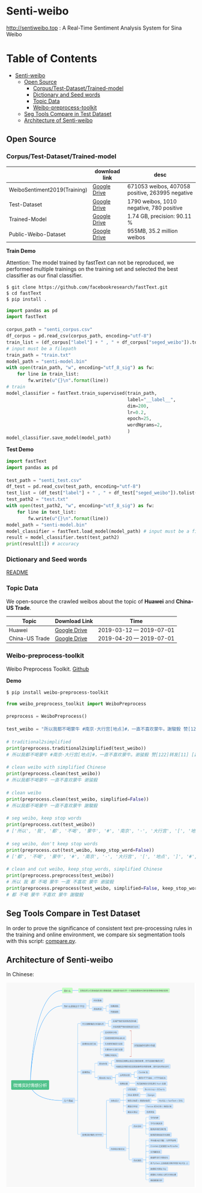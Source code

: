 # Senti-weibo
http://sentiweibo.top : A Real-Time Sentiment Analysis System for Sina Weibo

Table of Contents
=================

   * [Senti-weibo](#senti-weibo)
      * [Open Source](#open-source)
         * [Corpus/Test-Dataset/Trained-model](#corpustest-datasettrained-model)
         * [Dictionary and Seed words](#dictionary-and-seed-words)
         * [Topic Data](#topic-data)
         * [Weibo-preprocess-toolkit](#weibo-preprocess-toolkit)
      * [Seg Tools Compare in Test Dataset](#seg-tools-compare-in-test-dataset)
      * [Architecture of Senti-weibo](#architecture-of-senti-weibo)

## Open Source

### Corpus/Test-Dataset/Trained-model

|                              | download link                                                | desc                                            |
| ---------------------------- | ------------------------------------------------------------ | ----------------------------------------------- |
| WeiboSentiment2019(Training) | [Google Drive](https://drive.google.com/open?id=1yMCP44ICH1Gl29x920QyT9LQCnVg_2S6) | 671053 weibos, 407058 positive, 263995 negative |
| Test-Dataset                 | [Google Drive](http://bit.ly/2RMGEix)                        | 1790 weibos, 1010 negative, 780 positive        |
| Trained-Model                | [Google Drive](https://drive.google.com/open?id=1duD2bIzMBjBnjOvJ9T10lR1HqKBeYarM) | 1.74 GB, precision: 90.11 %                     |
| Public-Weibo-Dataset         | [Google Drive](http://bit.ly/2KHMaSy)                        | 955MB, 35.2 million weibos                      |

**Train Demo**

Attention: The model trained by fastText can not be reproduced, we performed multiple trainings on the training set and selected the best classifier as our final classifier.

```shell
$ git clone https://github.com/facebookresearch/fastText.git
$ cd fastText
$ pip install .
```

```Python
import pandas as pd
import fastText

corpus_path = "senti_corpus.csv"
df_corpus = pd.read_csv(corpus_path, encoding="utf-8")
train_list = (df_corpus["label"] + " , " + df_corpus["seged_weibo"]).tolist()
# input must be a filepath
train_path = "train.txt" 
model_path = "senti-model.bin"
with open(train_path, "w", encoding="utf_8_sig") as fw:
    for line in train_list:
        fw.write(u"{}\n".format(line))
# train
model_classifier = fastText.train_supervised(train_path,
                                             label="__label__",
                                             dim=200,
                                             lr=0.2, 
                                             epoch=25,
                                             wordNgrams=2,
                                             )
model_classifier.save_model(model_path)
```

**Test Demo**

```Python
import fastText
import pandas as pd

test_path = "senti_test.csv"
df_test = pd.read_csv(test_path, encoding="utf-8")
test_list = (df_test["label"] + " , " + df_test["seged_weibo"]).tolist()
test_path2 = "test.txt"
with open(test_path2, "w", encoding="utf_8_sig") as fw:
    for line in test_list:
        fw.write(u"{}\n".format(line))
model_path = "senti-model.bin"
model_classifier = fastText.load_model(model_path) # input must be a filepath
result = model_classifier.test(test_path2)
print(result[1]) # accuracy
```

### Dictionary and Seed words

[README](./corpus-and-dictionary/README.md)

### Topic Data

We open-source the crawled weibos about the topic of **Huawei** and **China-US Trade**. 

| Topic          | Download Link                                                | Time                    |
| -------------- | ------------------------------------------------------------ | ----------------------- |
| Huawei         | [Google Drive](https://drive.google.com/file/d/11TgYQZrqJddoRscE08B42He4TwD7_Jh2/view?usp=sharing) | 2019-03-12 — 2019-07-01 |
| China-US Trade | [Google Drive](https://drive.google.com/file/d/1CkDvSSvYZhrx5A09getatfmiSxnY26Mq/view?usp=sharing) | 2019-04-20 — 2019-07-01 |

### Weibo-preprocess-toolkit

Weibo Preprocess Toolkit. [Github](<https://github.com/wansho/weibo-preprocess-toolkit>)

**Demo**

```shell
$ pip install weibo-preprocess-toolkit
```

```Python
from weibo_preprocess_toolkit import WeiboPreprocess

preprocess = WeiboPreprocess()

test_weibo = "所以我都不喝蒙牛 #南京·大行宫[地点]#，一直不喜欢蒙牛。謝駿毅 赞[122]转发[11] [超话] 收藏09月11日 18:57 "

# traditional2simplified
print(preprocess.traditional2simplified(test_weibo))
# 所以我都不喝蒙牛 #南京·大行宫[地点]#，一直不喜欢蒙牛。谢骏毅 赞[122]转发[11] [超话] 收藏09月11日 18:57

# clean weibo with simplified Chinese
print(preprocess.clean(test_weibo))
# 所以我都不喝蒙牛 一直不喜欢蒙牛 谢骏毅

# clean weibo 
print(preprocess.clean(test_weibo, simplified=False))
# 所以我都不喝蒙牛 一直不喜欢蒙牛 謝駿毅

# seg weibo, keep stop words
print(preprocess.cut(test_weibo))
# ['所以', '我', '都', '不喝', '蒙牛', '#', '南京', '·', '大行宫', '[', '地点', ']', '#', '，', '一直', '不喜欢', '蒙牛', '。', '謝駿毅', '赞', '[', '122', ']', '转发', '[', '11', ']', '[', '超话', ']', '收藏', '09', '月', '11', '日', '18', ':', '57', '\xa0']

# seg weibo, don't keep stop words
print(preprocess.cut(test_weibo, keep_stop_word=False))
# ['都', '不喝', '蒙牛', '#', '南京', '·', '大行宫', '[', '地点', ']', '#', '，', '不喜欢', '蒙牛', '。', '謝駿毅', '赞', '[', '122', ']', '转发', '[', '11', ']', '[', '超话', ']', '收藏', '09', '月', '11', '日', '18', ':', '57', '\xa0']

# clean and cut weibo, keep_stop_words, simplified Chinese
print(preprocess.preprocess(test_weibo))
# 所以 我 都 不喝 蒙牛 一直 不喜欢 蒙牛 谢骏毅
print(preprocess.preprocess(test_weibo, simplified=False, keep_stop_word=False))
# 都 不喝 蒙牛 不喜欢 蒙牛 謝駿毅
```

## Seg Tools Compare in Test Dataset

In order to prove the significance of consistent text pre-processing rules in the training and online environment, we compare six segmentation tools with this script: [compare.py](./seg-tools-compare/compare.py).

## Architecture of Senti-weibo

In Chinese: 

![1563592686501](assets/1563592686501.png)



